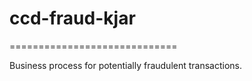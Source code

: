 # ccd-fraud-kjar
=============================

Business process for potentially fraudulent transactions.